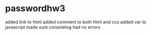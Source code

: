 # passwordhw3
added link to html
added comment to both html and ccs
added var to javascript
made sure consolelog had no errors
